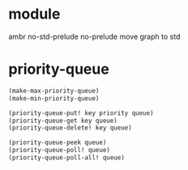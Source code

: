 # module

ambr no-std-prelude no-prelude
move graph to std

# priority-queue

```scheme
(make-max-priority-queue)
(make-min-priority-queue)

(priority-queue-put! key priority queue)
(priority-queue-get key queue)
(priority-queue-delete! key queue)

(priority-queue-peek queue)
(priority-queue-poll! queue)
(priority-queue-poll-all! queue)
```
